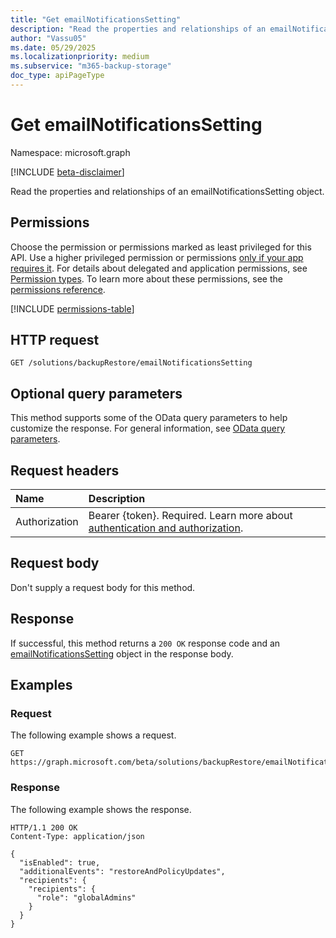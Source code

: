 ```yaml
---
title: "Get emailNotificationsSetting"
description: "Read the properties and relationships of an emailNotificationsSetting object."
author: "Vassu05"
ms.date: 05/29/2025
ms.localizationpriority: medium
ms.subservice: "m365-backup-storage"
doc_type: apiPageType
---
```


# Get emailNotificationsSetting

Namespace: microsoft.graph

[!INCLUDE [beta-disclaimer](../../includes/beta-disclaimer.md)]

Read the properties and relationships of an emailNotificationsSetting object.

## Permissions

Choose the permission or permissions marked as least privileged for this API. Use a higher privileged permission or permissions [only if your app requires it](/graph/permissions-overview#best-practices-for-using-microsoft-graph-permissions). For details about delegated and application permissions, see [Permission types](/graph/permissions-overview#permission-types). To learn more about these permissions, see the [permissions reference](/graph/permissions-reference).

<!-- {
  "blockType": "permissions",
  "name": "emailnotificationssetting-get-permissions"
}
-->
[!INCLUDE [permissions-table](../includes/permissions/emailnotificationssetting-get-permissions.md)]

## HTTP request

<!-- {
  "blockType": "ignored"
}
-->
``` http
GET /solutions/backupRestore/emailNotificationsSetting
```

## Optional query parameters

This method supports some of the OData query parameters to help customize the response. For general information, see [OData query parameters](/graph/query-parameters).

## Request headers

|Name|Description|
|:---|:---|
|Authorization|Bearer {token}. Required. Learn more about [authentication and authorization](/graph/auth/auth-concepts).|

## Request body

Don't supply a request body for this method.

## Response

If successful, this method returns a `200 OK` response code and an [emailNotificationsSetting](../resources/emailnotificationssetting.md) object in the response body.

## Examples

### Request

The following example shows a request.
<!-- {
  "blockType": "request",
  "name": "get_emailnotificationssetting"
}
-->
``` http
GET https://graph.microsoft.com/beta/solutions/backupRestore/emailNotificationsSetting
```


### Response

The following example shows the response.
<!-- {
  "blockType": "response",
  "truncated": true,
  "@odata.type": "microsoft.graph.emailNotificationsSetting"
}
-->
``` http
HTTP/1.1 200 OK
Content-Type: application/json

{
  "isEnabled": true,
  "additionalEvents": "restoreAndPolicyUpdates",
  "recipients": {
    "recipients": {
      "role": "globalAdmins"
    }
  }
}
```

